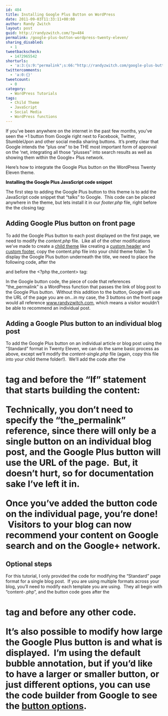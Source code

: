 ```yaml
---
id: 484
title: Installing Google Plus Button on WordPress
date: 2011-09-03T11:33:11+00:00
author: Randy Zwitch
layout: post
guid: http://randyzwitch.com/?p=484
permalink: /google-plus-button-wordpress-twenty-eleven/
sharing_disabled:
  - 1
tweetbackscheck:
  - 1472965542
shorturls:
  - 'a:3:{s:9:"permalink";s:66:"http://randyzwitch.com/google-plus-button-wordpress-twenty-eleven/";s:7:"tinyurl";s:26:"http://tinyurl.com/6pog5ca";s:4:"isgd";s:19:"http://is.gd/Z4xJ55";}'
twittercomments:
  - 'a:0:{}'
tweetcount:
  - 0
category:
  - WordPress Tutorials
tags:
  - Child Theme
  - JavaScript
  - Social Media
  - WordPress functions
---
```

If you&#8217;ve been anywhere on the internet in the past few months, you&#8217;ve seen the +1 button from Google right next to Facebook, Twitter, StumbleUpon and other social media sharing buttons.  It&#8217;s pretty clear that Google intends the &#8220;plus one&#8221; to be THE most important form of approval on the &#8216;net, integrating all those &#8220;plusses&#8221; into search results as well as showing them within the Google+ Plus network.

Here&#8217;s how to integrate the Google Plus button on the WordPress Twenty Eleven theme.

<!--more-->

<span class="Apple-style-span" style="font-weight: bold; color: #000000;">Installing the Google Plus JavaScript code snippet</span>

The first step to adding the Google Plus button to this theme is to add the JavaScript code snippet that &#8220;talks&#8221; to Google.  This code can be placed anywhere in the theme, but lets install it in our _footer.php_ file, right before the the closing </body> tag:



## Adding Google Plus button on front page

To add the Google Plus button to each post displayed on the first page, we need to modify the _content.php_ file.  Like all of the other modifications we&#8217;ve made to create a [child theme](http://randyzwitch.com/tag/child-theme/ "WordPress Twenty Eleven Child Theme") like creating a [custom header](http://randyzwitch.com/2011/07/custom-header-twenty-eleven-child-theme/ "Twenty Eleven Child Theme:  Custom Header") and [custom footer](http://randyzwitch.com/2011/08/removing-powered-by-wordpress-twenty-eleven/ "Removing “Powered by WordPress” in Twenty Eleven"), copy the content.php file into your child theme folder. To display the Google Plus button underneath the title, we need to place the following code, after the <div class=&#8221;entry-content&#8221;> and before the <?php the_content> tag:

In the Google button code, the piece of code that references &#8220;the_permalink&#8221; is a WordPress function that passes the link of blog post to the Google Plus button.  Without this addition to the button, Google will use the URL of the page you are on…in my case, the 3 buttons on the front page would all reference www.randyzwitch.com, which means a visitor wouldn&#8217;t be able to recommend an individual post.



## Adding a Google Plus button to an individual blog post

To add the Google Plus button on an individual article or blog post using the &#8220;Standard&#8221; format in Twenty Eleven, we can do the same basic process as above, except we&#8217;ll modify the _content-single.php_ file (again, copy this file into your child theme folder!).  We&#8217;ll add the code after the <h1> tag and before the &#8220;If&#8221; statement that starts building the content:



Technically, you don&#8217;t need to specify the &#8220;the_permalink&#8221; reference, since there will only be a single button on an individual blog post, and the Google Plus button will use the URL of the page.  But, it doesn&#8217;t hurt, so for documentation sake I&#8217;ve left it in.

Once you&#8217;ve added the button code on the individual page, you&#8217;re done!  Visitors to your blog can now recommend your content on Google search and on the Google+ network.

## Optional steps

For this tutorial, I only provided the code for modifying the &#8220;Standard&#8221; page format for a single blog post.  If you are using multiple formats across your blog, you&#8217;ll need to modify each template you are using.  They all begin with &#8220;content-<format>.php&#8221;, and the button code goes after the <h1> tag and before any other code.

It&#8217;s also possible to modify how large the Google Plus button is and what is displayed.  I&#8217;m using the default bubble annotation, but if you&#8217;d like to have a larger or smaller button, or just different options, you can use the code builder from Google to see the [button options](http://www.google.com/intl/en/webmasters/+1/button/index.html "Google Plus button size").
